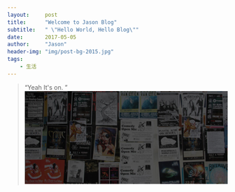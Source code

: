 ```yaml
---
layout:     post
title:      "Welcome to Jason Blog"
subtitle:   " \"Hello World, Hello Blog\""
date:       2017-05-05
author:     "Jason"
header-img: "img/post-bg-2015.jpg"
tags:
    - 生活
---
```


> “Yeah It's on. ”
![](/img/home-bg.jpg)



